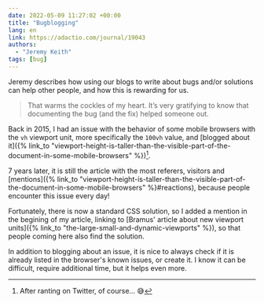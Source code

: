 ```yaml
---
date: 2022-05-09 11:27:02 +00:00
title: "Bugblogging"
lang: en
link: https://adactio.com/journal/19043
authors:
  - "Jeremy Keith"
tags: [bug]
---
```


Jeremy describes how using our blogs to write about bugs and/or solutions can help other people, and how this is rewarding for us.

> That warms the cockles of my heart. It’s very gratifying to know that documenting the bug (and the fix) helped someone out.

Back in 2015, I had an issue with the behavior of some mobile browsers with the `vh` viewport unit, more specifically the `100vh` value, and [blogged about it]({% link_to "viewport-height-is-taller-than-the-visible-part-of-the-document-in-some-mobile-browsers" %})[^twitter].

[^twitter]: After ranting on Twitter, of course… 😅

7 years later, it is still the article with the most referers, visitors and [mentions]({% link_to "viewport-height-is-taller-than-the-visible-part-of-the-document-in-some-mobile-browsers" %}#reactions), because people encounter this issue every day!

Fortunately, there is now a standard CSS solution, so I added a mention in the begining of my article, linking to [Bramus' article about new viewport units]({% link_to "the-large-small-and-dynamic-viewports" %}), so that people coming here also find the solution.

In addition to blogging about an issue, it is nice to always check if it is already listed in the browser's known issues, or create it. I know it can be difficult, require additional time, but it helps even more.
